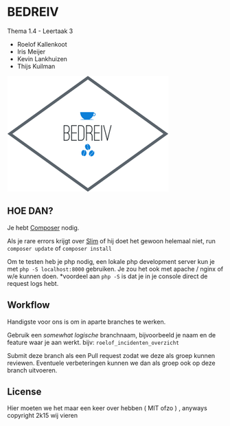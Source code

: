 # BEDREIV
Thema 1.4 - Leertaak 3
 - Roelof Kallenkoot
 - Iris Meijer
 - Kevin Lankhuizen
 - Thijs Kuilman

![Bedreiv logo](logo.png "Bedreiv logo")

## HOE DAN?

Je hebt [Composer](https://getcomposer.org/) nodig.

Als je rare errors krijgt over [Slim](http://www.slimframework.com) of hij doet het gewoon helemaal niet, run ```composer update``` of ```composer install```

Om te testen heb je php nodig, een lokale php development server kun je met ```php -S localhost:8000``` gebruiken.
Je zou het ook met apache / nginx of w/e kunnen doen.
*voordeel aan ```php -S``` is dat je in je console direct de request logs hebt.

## Workflow

Handigste voor ons is om in aparte branches te werken.

Gebruik een *somewhat logische* branchnaam, bijvoorbeeld je naam en de feature waar je aan werkt. bijv: ```roelof_incidenten_overzicht```

Submit deze branch als een Pull request zodat we deze als groep kunnen reviewen. Eventuele verbeteringen kunnen we dan als groep ook op deze branch uitvoeren.

## License

Hier moeten we het maar een keer over hebben ( MIT ofzo ) , anyways
copyright 2k15 wij vieren
